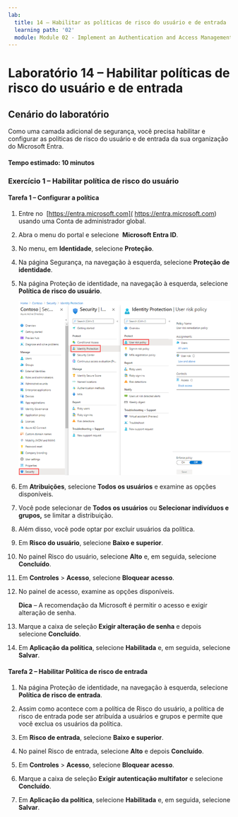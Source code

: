 ```yaml
---
lab:
  title: 14 – Habilitar as políticas de risco do usuário e de entrada
  learning path: '02'
  module: Module 02 - Implement an Authentication and Access Management Solution
---
```


# Laboratório 14 – Habilitar políticas de risco do usuário e de entrada

## Cenário do laboratório

Como uma camada adicional de segurança, você precisa habilitar e configurar as políticas de risco do usuário e de entrada da sua organização do Microsoft Entra.

#### Tempo estimado: 10 minutos


### Exercício 1 – Habilitar política de risco do usuário

#### Tarefa 1 – Configurar a política

1. Entre no  [https://entra.microsoft.com]( https://entra.microsoft.com) usando uma Conta de administrador global.

2. Abra o menu do portal e selecione  **Microsoft Entra ID**.

3. No menu, em **Identidade**, selecione **Proteção**.

4. Na página Segurança, na navegação à esquerda, selecione **Proteção de identidade**.

5. Na página Proteção de identidade, na navegação à esquerda, selecione **Política de risco do usuário**.

    ![Imagem da tela exibindo a página de política de risco do usuário e o caminho de navegação realçado](./media/lp2-mod4-browse-to-identity-protection.png)

6. Em **Atribuições**, selecione **Todos os usuários** e examine as opções disponíveis.

7. Você pode selecionar de **Todos os usuários** ou **Selecionar indivíduos e grupos,** se limitar a distribuição.

8. Além disso, você pode optar por excluir usuários da política.

9. Em **Risco do usuário**, selecione **Baixo e superior**.

10. No painel Risco do usuário, selecione **Alto** e, em seguida, selecione **Concluído**.

11. Em **Controles** > **Acesso**, selecione **Bloquear acesso**.

12. No painel de acesso, examine as opções disponíveis.

    **Dica** – A recomendação da Microsoft é permitir o acesso e exigir alteração de senha.

13. Marque a caixa de seleção **Exigir alteração de senha** e depois selecione **Concluído**.

14. Em **Aplicação da política**, selecione **Habilitada** e, em seguida, selecione **Salvar**.

#### Tarefa 2 – Habilitar Política de risco de entrada

1. Na página Proteção de identidade, na navegação à esquerda, selecione **Política de risco de entrada**.

2. Assim como acontece com a política de Risco do usuário, a política de risco de entrada pode ser atribuída a usuários e grupos e permite que você exclua os usuários da política.

3. Em **Risco de entrada**, selecione **Baixo e superior**.

4. No painel Risco de entrada, selecione **Alto** e depois **Concluído**.

5. Em **Controles** > **Acesso**, selecione **Bloquear acesso**.

6. Marque a caixa de seleção **Exigir autenticação multifator** e selecione **Concluído**.

7. Em **Aplicação da política**, selecione **Habilitada** e, em seguida, selecione **Salvar**.
